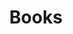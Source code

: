 ---
title: Books
headline: Mostly about the books I've read. Click here for the full concise <a href="/html-pages/index/books.html">index</a>
---